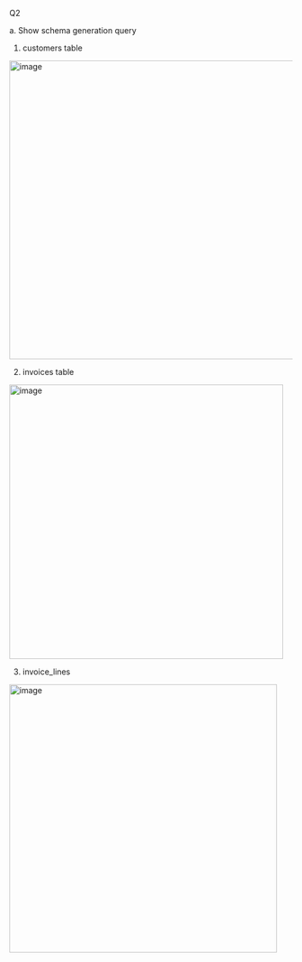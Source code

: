 Q2

a. Show schema generation query

1) customers table



<img width="530" alt="image" src="https://github.com/ainurasyikin/ks_assignment/assets/116057562/89228898-94a3-4582-8858-8cdf75964951">







2) invoices table



<img width="487" alt="image" src="https://github.com/ainurasyikin/ks_assignment/assets/116057562/15af1470-6126-4071-8cd8-7f1745836e6d">








3) invoice_lines



<img width="476" alt="image" src="https://github.com/ainurasyikin/ks_assignment/assets/116057562/15e201bf-c669-4cc4-8e77-1bbac7109255">
